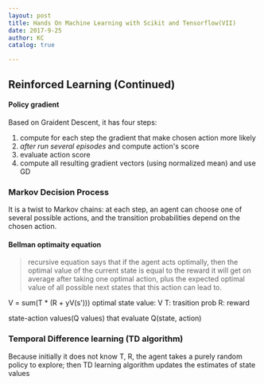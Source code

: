 ```yaml
---
layout: post
title: Hands On Machine Learning with Scikit and Tensorflow(VII)
date: 2017-9-25
author: KC
catalog: true

---
```


## Reinforced Learning (Continued)

#### Policy gradient 
Based on Graident Descent, it has four steps: 
1. compute for each step the gradient that make chosen action more likely
2. *after run several episodes* and compute action's score
3. evaluate action score
4. compute all resulting gradient vectors (using normalized mean) and use GD


### Markov Decision Process
It is a twist to Markov chains: at each step, an agent can choose one of several possible actions, and the transition probabilities depend on the chosen action.

#### Bellman optimaity equation
> recursive equation says that if the agent acts optimally, then the optimal value of the current state is equal to the reward it will get on average after taking one optimal action, plus the expected optimal value of all possible next states that this action can
lead to.

V = sum(T * (R + yV(s')))
optimal state value: V
T: trasition prob 
R: reward

state-action values(Q values) that evaluate Q(state, action)

### Temporal Difference learning (TD algorithm)
Because initially it does not know T, R, the agent takes a purely random policy to explore; then TD learning algorithm updates the estimates of state values 
